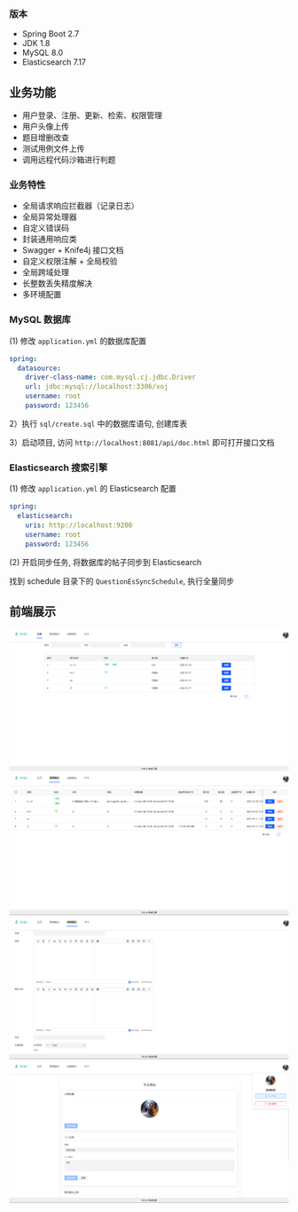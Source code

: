 ### 版本
- Spring Boot 2.7
- JDK 1.8 
- MySQL 8.0
- Elasticsearch 7.17

## 业务功能

- 用户登录、注册、更新、检索、权限管理
- 用户头像上传
- 题目增删改查
- 测试用例文件上传
- 调用远程代码沙箱进行判题

### 业务特性
 
- 全局请求响应拦截器（记录日志）
- 全局异常处理器
- 自定义错误码
- 封装通用响应类
- Swagger + Knife4j 接口文档
- 自定义权限注解 + 全局校验
- 全局跨域处理
- 长整数丢失精度解决
- 多环境配置


  
### MySQL 数据库

(1) 修改 `application.yml` 的数据库配置

```yml
spring:
  datasource:
    driver-class-name: com.mysql.cj.jdbc.Driver
    url: jdbc:mysql://localhost:3306/xoj
    username: root
    password: 123456
```

2）执行 `sql/create.sql` 中的数据库语句, 创建库表

3）启动项目, 访问 `http://localhost:8081/api/doc.html` 即可打开接口文档

### Elasticsearch 搜索引擎

(1) 修改 `application.yml` 的 Elasticsearch 配置

```yml
spring:
  elasticsearch:
    uris: http://localhost:9200
    username: root
    password: 123456
```
  
(2) 开启同步任务, 将数据库的帖子同步到 Elasticsearch

找到 schedule 目录下的 `QuestionEsSyncSchedule`, 执行全量同步  

## 前端展示
![主页.png](docs/主页.png)
![管理题目.png](docs/管理题目.png)
![创建题目.png](docs/创建题目.png)
![个人中心.png](docs/个人中心.png)
